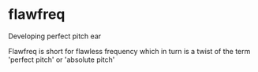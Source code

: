 flawfreq
========

Developing perfect pitch ear

Flawfreq is short for flawless frequency which in turn is a twist of the term 'perfect pitch' or 'absolute pitch'